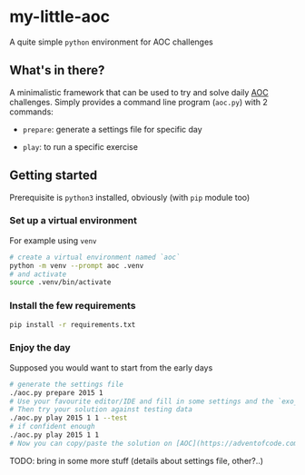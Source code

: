 # my-little-aoc

A quite simple `python` environment for AOC challenges

## What's in there?

A minimalistic framework that can be used to try and solve daily [AOC](https://adventofcode.com/) challenges.
Simply provides a command line program (`aoc.py`) with 2 commands:

- `prepare`: generate a settings file for specific day

- `play`: to run a specific exercise


## Getting started

Prerequisite is `python3` installed, obviously (with `pip` module too)

### Set up a virtual environment

For example using `venv`

```sh
# create a virtual environment named `aoc`
python -m venv --prompt aoc .venv
# and activate
source .venv/bin/activate
```

### Install the few requirements

```sh
pip install -r requirements.txt 
```

### Enjoy the day

Supposed you would want to start from the early days

```sh
# generate the settings file
./aoc.py prepare 2015 1
# Use your favourite editor/IDE and fill in some settings and the `exo_1` function, for a start
# Then try your solution against testing data
./aoc.py play 2015 1 1 --test
# if confident enough
./aoc.py play 2015 1 1
# Now you can copy/paste the solution on [AOC](https://adventofcode.com/) to reclaim your first star
```

TODO: bring in some more stuff (details about settings file, other?..)

